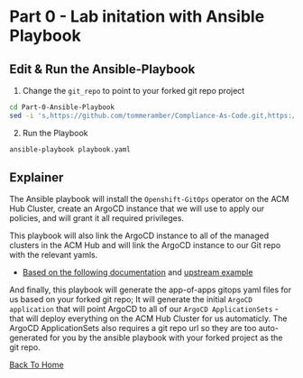 # Part 0 - Lab initation with Ansible Playbook

## Edit & Run the Ansible-Playbook 
1. Change the `git_repo` to point to your forked git repo project
```bash
cd Part-0-Ansible-Playbook
sed -i 's,https://github.com/tommeramber/Compliance-As-Code.git,https://github.com/<YOUR_USERNAME>/Compliance-As-Code.git,g' playbook.yaml
```
2. Run the Playbook
```bash
ansible-playbook playbook.yaml
```

## Explainer
The Ansible playbook will install the `Openshift-GitOps` operator on the ACM Hub Cluster, create an ArgoCD instance that we will use to apply our policies, and will grant it all required privileges. 

This playbook will also link the ArgoCD instance to all of the managed clusters in the ACM Hub and will link the ArgoCD instance to our Git repo with the relevant yamls.

* [Based on the following documentation](https://access.redhat.com/documentation/en-us/red_hat_advanced_cluster_management_for_kubernetes/2.7/html-single/applications/index#gitops-config) and [upstream example](https://github.com/stolostron/multicloud-integrations/tree/main/examples/openshift-gitops)

And finally, this playbook will generate the app-of-apps gitops yaml files for us based on your forked git repo; It will generate the initial `ArgoCD application` that will point ArgoCD to all of our `ArgoCD ApplicationSets` - that will deploy everything on the ACM Hub Cluster for us automaticly. The ArgoCD ApplicationSets also requires a git repo url so they are too auto-generated for you by the ansible playbook with your forked project as the git repo.

[Back To Home](../README.md)


